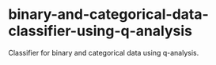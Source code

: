# binary-and-categorical-data-classifier-using-q-analysis
Classifier for binary and categorical data using q-analysis.
